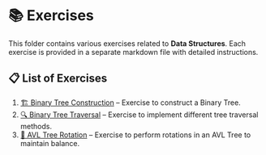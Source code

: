 # 📚 Exercises

This folder contains various exercises related to **Data Structures**. Each exercise is provided in a separate markdown file with detailed instructions.

## 📋 List of Exercises
1. [🏗 Binary Tree Construction](binarytrees/tree-construction.md) – Exercise to construct a Binary Tree.
2. [🔍 Binary Tree Traversal](binarytrees/tree-traverse.md) – Exercise to implement different tree traversal methods.
3. [🔄 AVL Tree Rotation](avltrees/avl-rotation.md) – Exercise to perform rotations in an AVL Tree to maintain balance.